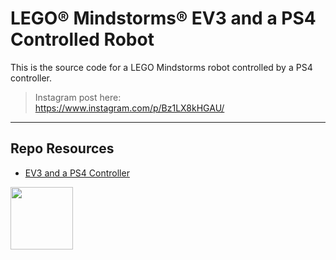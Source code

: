 # LEGO® Mindstorms® EV3 and a PS4 Controlled Robot

This is the source code for a LEGO Mindstorms robot controlled by a PS4 controller.

> Instagram post here:  
> https://www.instagram.com/p/Bz1LX8kHGAU/

---

## Repo Resources

- [EV3 and a PS4 Controller](https://github.com/codeadamca/ev3-python-ps4)

<a href="https://codeadam.ca">
<img src="https://codeadam.ca/images/code-block.png" width="100">
</a>
